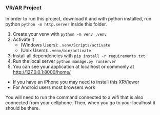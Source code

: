 ### VR/AR Project
In order to run this project, download it and with python installed,
run python `python -m http.server` inside this folder.
1. Create your venv with `python -m venv .venv`
2. Activate it 
    - (Windows Users): `.venv/Scripts/activate`
    - (Unix Users): `.venv/bin/activate`
3. Install all dependencies with `pip install -r requirements.txt`
4. Run the local server `python manage.py runserver`
5. You can see your application at localhost or commonly at http://127.0.0.1:8000/home/
- If you have an iPhone you may need to install this XRViewer
- For Android users most browsers work

You will need to run the command connected to a wifi that is also connected from your cellphone. Then, when you go to your localhost it should be there.
